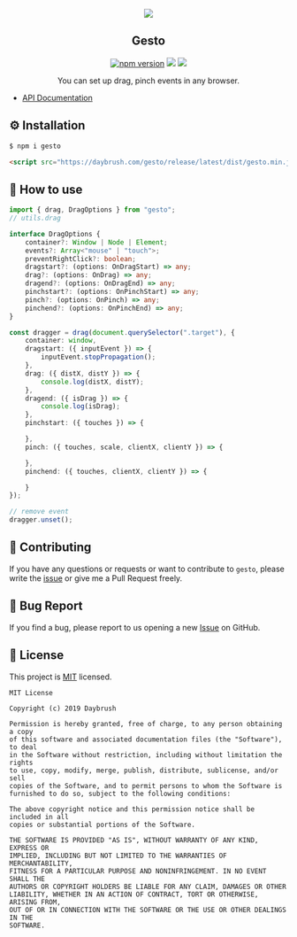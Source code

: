 <p align="middle" ><img src="https://github.com/daybrush/gesto/raw/master/demo/images/logo.png" /></p>

<h2 align="middle">Gesto</h2>
<p align="middle"><a href="https://www.npmjs.com/package/gesto" target="_blank"><img src="https://img.shields.io/npm/v/gesto.svg?style=flat-square&color=007acc&label=version" alt="npm version" /></a> <img src="https://img.shields.io/badge/language-typescript-blue.svg?style=flat-square"/> <a href="https://github.com/daybrush/gesto/blob/master/LICENSE" target="_blank"><img src="https://img.shields.io/github/license/daybrush/gesto.svg?style=flat-square&label=license&color=08CE5D"/></a>
</p>

<p align="middle">You can set up drag, pinch events in any browser.</p>


* [API Documentation](https://daybrush.com/gesto/release/latest/doc/)

## ⚙️ Installation
```sh
$ npm i gesto
```

```html
<script src="https://daybrush.com/gesto/release/latest/dist/gesto.min.js"></script>
```


## 🚀 How to use
```ts
import { drag, DragOptions } from "gesto";
// utils.drag

interface DragOptions {
    container?: Window | Node | Element;
    events?: Array<"mouse" | "touch">;
    preventRightClick?: boolean;
    dragstart?: (options: OnDragStart) => any;
    drag?: (options: OnDrag) => any;
    dragend?: (options: OnDragEnd) => any;
    pinchstart?: (options: OnPinchStart) => any;
    pinch?: (options: OnPinch) => any;
    pinchend?: (options: OnPinchEnd) => any;
}

const dragger = drag(document.querySelector(".target"), {
    container: window,
    dragstart: ({ inputEvent }) => {
        inputEvent.stopPropagation();
    },
    drag: ({ distX, distY }) => {
        console.log(distX, distY);
    },
    dragend: ({ isDrag }) => {
        console.log(isDrag);
    },
    pinchstart: ({ touches }) => {

    },
    pinch: ({ touches, scale, clientX, clientY }) => {

    },
    pinchend: ({ touches, clientX, clientY }) => {

    }
});

// remove event
dragger.unset();
```

## 👏 Contributing

If you have any questions or requests or want to contribute to `gesto`, please write the [issue](https://github.com/daybrush/gesto/issues) or give me a Pull Request freely.

## 🐞 Bug Report

If you find a bug, please report to us opening a new [Issue](https://github.com/daybrush/gesto/issues) on GitHub.


## 📝 License

This project is [MIT](https://github.com/daybrush/gesto/blob/master/LICENSE) licensed.

```
MIT License

Copyright (c) 2019 Daybrush

Permission is hereby granted, free of charge, to any person obtaining a copy
of this software and associated documentation files (the "Software"), to deal
in the Software without restriction, including without limitation the rights
to use, copy, modify, merge, publish, distribute, sublicense, and/or sell
copies of the Software, and to permit persons to whom the Software is
furnished to do so, subject to the following conditions:

The above copyright notice and this permission notice shall be included in all
copies or substantial portions of the Software.

THE SOFTWARE IS PROVIDED "AS IS", WITHOUT WARRANTY OF ANY KIND, EXPRESS OR
IMPLIED, INCLUDING BUT NOT LIMITED TO THE WARRANTIES OF MERCHANTABILITY,
FITNESS FOR A PARTICULAR PURPOSE AND NONINFRINGEMENT. IN NO EVENT SHALL THE
AUTHORS OR COPYRIGHT HOLDERS BE LIABLE FOR ANY CLAIM, DAMAGES OR OTHER
LIABILITY, WHETHER IN AN ACTION OF CONTRACT, TORT OR OTHERWISE, ARISING FROM,
OUT OF OR IN CONNECTION WITH THE SOFTWARE OR THE USE OR OTHER DEALINGS IN THE
SOFTWARE.
```
